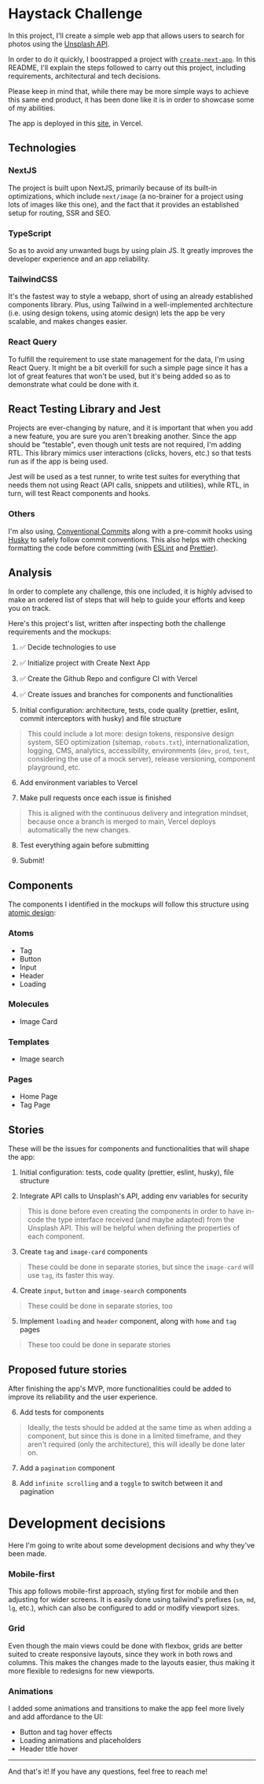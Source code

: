 # Haystack Challenge

In this project, I'll create a simple web app that allows users to search for photos using the [Unsplash API](https://unsplash.com/developers).

In order to do it quickly, I boostrapped a project with [`create-next-app`](https://github.com/vercel/next.js/tree/canary/packages/create-next-app). In this README, I'll explain the steps followed to carry out this project, including requirements, architectural and tech decisions.

Please keep in mind that, while there may be more simple ways to achieve this same end product, it has been done like it is in order to showcase some of my abilities.

<!-- TODO deploy app -->

The app is deployed in this [site](https://haystack-challenge.vercel.app/), in Vercel.

## Technologies

### NextJS

The project is built upon NextJS, primarily because of its built-in optimizations, which include `next/image` (a no-brainer for a project using lots of images like this one), and the fact that it provides an established setup for routing, SSR and SEO.

### TypeScript

So as to avoid any unwanted bugs by using plain JS. It greatly improves the developer experience and an app reliability.

### TailwindCSS

It's the fastest way to style a webapp, short of using an already established components library. Plus, using Tailwind in a well-implemented architecture (i.e. using design tokens, using atomic design) lets the app be very scalable, and makes changes easier.

### React Query

To fulfill the requirement to use state management for the data, I'm using React Query. It might be a bit overkill for such a simple page since it has a lot of great features that won't be used, but it's being added so as to demonstrate what could be done with it.

## React Testing Library and Jest

Projects are ever-changing by nature, and it is important that when you add a new feature, you are sure you aren't breaking another. Since the app should be "testable", even though unit tests are not required, I'm adding RTL. This library mimics user interactions (clicks, hovers, etc.) so that tests run as if the app is being used.

Jest will be used as a test runner, to write test suites for everything that needs them not using React (API calls, snippets and utilities), while RTL, in turn, will test React components and hooks.

### Others

I'm also using, [Conventional Commits](https://www.conventionalcommits.org/en/v1.0.0/) along with a pre-commit hooks using [Husky](https://typicode.github.io/husky/#/) to safely follow commit conventions. This also helps with checking formatting the code before committing (with [ESLint](https://eslint.org/) and [Prettier](https://prettier.io/)).

## Analysis

In order to complete any challenge, this one included, it is highly advised to make an ordered list of steps that will help to guide your efforts and keep you on track.

Here's this project's list, written after inspecting both the challenge requirements and the mockups:

1. ✅ Decide technologies to use

2. ✅ Initialize project with Create Next App

3. ✅ Create the Github Repo and configure CI with Vercel

4. ✅ Create issues and branches for components and functionalities

5. Initial configuration: architecture, tests, code quality (prettier, eslint, commit interceptors with husky) and file structure

> This could include a lot more: design tokens, responsive design system, SEO optimization (sitemap, `robots.txt`), internationalization, logging, CMS, analytics, accessibility, environments (`dev`, `prod`, `test`, considering the use of a mock server), release versioning, component playground, etc.

6. Add environment variables to Vercel

7. Make pull requests once each issue is finished

> This is aligned with the continuous delivery and integration mindset, because once a branch is merged to main, Vercel deploys automatically the new changes.

8. Test everything again before submitting

9. Submit!

## Components

The components I identified in the mockups will follow this structure using [atomic design](https://bradfrost.com/blog/post/atomic-web-design/):

### Atoms

- Tag
- Button
- Input
- Header
- Loading

### Molecules

- Image Card

### Templates

- Image search

### Pages

- Home Page
- Tag Page

## Stories

These will be the issues for components and functionalities that will shape the app:

1. Initial configuration: tests, code quality (prettier, eslint, husky), file structure

2. Integrate API calls to Unsplash's API, adding env variables for security

> This is done before even creating the components in order to have in-code the type interface received (and maybe adapted) from the Unsplash API. This will be helpful when defining the properties of each component.

3. Create `tag` and `image-card` components

> These could be done in separate stories, but since the `image-card` will use `tag`, its faster this way.

4. Create `input`, `button` and `image-search` components

> These could be done in separate stories, too

5. Implement `loading` and `header` component, along with `home` and `tag` pages

> These too could be done in separate stories

## Proposed future stories

After finishing the app's MVP, more functionalities could be added to improve its reliability and the user experience.

6. Add tests for components

> Ideally, the tests should be added at the same time as when adding a component, but since this is done in a limited timeframe, and they aren't required (only the architecture), this will ideally be done later on.

7. Add a `pagination` component

8. Add `infinite scrolling` and a `toggle` to switch between it and pagination

# Development decisions

Here I'm going to write about some development decisions and why they've been made.

### Mobile-first

This app follows mobile-first approach, styling first for mobile and then adjusting for wider screens. It is easily done using tailwind's prefixes (`sm`, `md`, `lg`, etc.), which can also be configured to add or modify viewport sizes.

### Grid

Even though the main views could be done with flexbox, grids are better suited to create responsive layouts, since they work in both rows and columns. This makes the changes made to the layouts easier, thus making it more flexible to redesigns for new viewports.

### Animations

I added some animations and transitions to make the app feel more lively and add affordance to the UI:

- Button and tag hover effects
- Loading animations and placeholders
- Header title hover

---

And that's it! If you have any questions, feel free to reach me!
